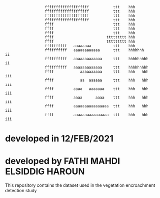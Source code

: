 

                                                                       
                      ffffffffffffffffffff           ttt    hhh        
                      ffffffffffffffffffff           ttt    hhh        
                      ffffffffffffffffffff           ttt    hhh        
                      ffffffffffffffffffff           ttt    hhh        
                      ffff                           ttt    hhh        
                      ffff                           ttt    hhh        
                      ffff                           ttt    hhh        
                      ffff                        ttttttttt hhh        
                      ffff                        ttttttttt hhh        
                      ffffffffff   aaaaaaaa          ttt    hhh            
                      ffffffffff   aaaaaaaaaaaa      ttt    hhhhhhh      ii
                      ffffffffff   aaaaaaaaaaaaa     ttt    hhhhhhhhh    ii
                      ffffffffff   aaaaaaaaaaaaa     ttt    hhhhhhhhh  
                      ffff            aaaaaaaaaa     ttt    hhh   hhh   iii
                      ffff            aa  aaaaaa     ttt    hhh   hhh   iii
                      ffff         aaaa   aaaaaaa    ttt    hhh   hhh   iii
                      ffff         aaaa      aaaa    ttt    hhh   hhh   iii
                      ffff         aaaaaaaaaaaaaaaa  ttt    hhh   hhh   iii
                      ffff         aaaaaaaaaaaaaaaa  ttt    hhh   hhh   iii
                                                               
# developed in 12/FEB/2021

# developed by FATHI MAHDI ELSIDDIG HAROUN

This repository contains the dataset used in the vegetation encroachment detection study
